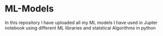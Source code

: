 # ML-Models
In this repository I have uploaded all my ML models I have used in Jupter notebook using different  ML libraries and statstical Algorithms in python
